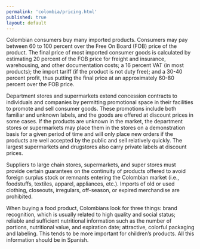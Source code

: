 ```yaml
--- 
permalink: 'colombia/pricing.html' 
published: true 
layout: default
---
```

<div id="pricing">
Colombian consumers buy many imported products. Consumers may pay between 60 to 100 percent over the Free On Board (FOB) price of the product. The final price of most imported consumer goods is calculated by estimating 20 percent of the FOB price for freight and insurance, warehousing, and other documentation costs; a 16 percent VAT (in most products); the import tariff (if the product is not duty free); and a 30-40 percent profit, thus putting the final price at an approximately 60-80 percent over the FOB price.

Department stores and supermarkets extend concession contracts to individuals and companies by permitting promotional space in their facilities to promote and sell consumer goods. These promotions include both familiar and unknown labels, and the goods are offered at discount prices in some cases. If the products are unknown in the market, the department stores or supermarkets may place them in the stores on a demonstration basis for a given period of time and will only place new orders if the products are well accepted by the public and sell relatively quickly. The largest supermarkets and drugstores also carry private labels at discount prices.

Suppliers to large chain stores, supermarkets, and super stores must provide certain guarantees on the continuity of products offered to avoid foreign surplus stock or remnants entering the Colombian market (i.e., foodstuffs, textiles, apparel, appliances, etc.). Imports of old or used clothing, closeouts, irregulars, off-season, or expired merchandise are prohibited.

When buying a food product, Colombians look for three things: brand recognition, which is usually related to high quality and social status; reliable and sufficient nutritional information such as the number of portions, nutritional value, and expiration date; attractive, colorful packaging and labeling. This tends to be more important for children’s products. All this information should be in Spanish.
</div>
